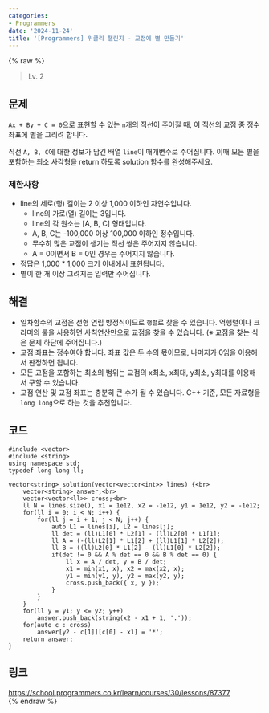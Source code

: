 ```yaml
---
categories:
- Programmers
date: '2024-11-24'
title: '[Programmers] 위클리 챌린지 - 교점에 별 만들기'
---
```


{% raw %}
> Lv. 2<br>

## 문제
`Ax + By + C = 0`으로 표현할 수 있는  `n`개의 직선이 주어질 때, 이 직선의 교점 중 정수 좌표에 별을 그리려 합니다.

직선  `A, B, C`에 대한 정보가 담긴 배열  `line`이 매개변수로 주어집니다. 이때 모든 별을 포함하는 최소 사각형을 return 하도록 solution 함수를 완성해주세요.

### 제한사항
-   line의 세로(행) 길이는 2 이상 1,000 이하인 자연수입니다.
    -   line의 가로(열) 길이는 3입니다.
    -   line의 각 원소는 [A, B, C] 형태입니다.
    -   A, B, C는 -100,000 이상 100,000 이하인 정수입니다.
    -   무수히 많은 교점이 생기는 직선 쌍은 주어지지 않습니다.
    -   A = 0이면서 B = 0인 경우는 주어지지 않습니다.
-   정답은 1,000 * 1,000 크기 이내에서 표현됩니다.
-   별이 한 개 이상 그려지는 입력만 주어집니다.

## 해결
- 일차함수의 교점은 선형 연립 방정식이므로 `행렬`로 찾을 수 있습니다. 역행렬이나 크라머의 룰을 사용하면 사칙연산만으로 교점을 찾을 수 있습니다. (※ 교점을 찾는 식은 문제 하단에 주어집니다.)
- 교점 좌표는 정수여야 합니다. 좌표 값은 두 수의 몫이므로, 나머지가 0임을 이용해서 판정하면 됩니다.
- 모든 교점을 포함하는 최소의 범위는 교점의 x최소, x최대, y최소, y최대를 이용해서 구할 수 있습니다.
- 교점 연산 및 교점 좌표는 충분히 큰 수가 될 수 있습니다. C++ 기준, 모든 자료형을 `long long`으로 하는 것을 추천합니다.

## 코드
```
#include <vector>
#include <string>
using namespace std;
typedef long long ll;

vector<string> solution(vector<vector<int>> lines) {<br>
    vector<string> answer;<br>
    vector<vector<ll>> cross;<br>
    ll N = lines.size(), x1 = 1e12, x2 = -1e12, y1 = 1e12, y2 = -1e12;
    for(ll i = 0; i < N; i++) {
        for(ll j = i + 1; j < N; j++) {
            auto L1 = lines[i], L2 = lines[j];
            ll det = (ll)L1[0] * L2[1] - (ll)L2[0] * L1[1];
            ll A = (-(ll)L2[1] * L1[2] + (ll)L1[1] * L2[2]);
            ll B = ((ll)L2[0] * L1[2] - (ll)L1[0] * L2[2]);
            if(det != 0 && A % det == 0 && B % det == 0) {
                ll x = A / det, y = B / det;
                x1 = min(x1, x), x2 = max(x2, x);
                y1 = min(y1, y), y2 = max(y2, y);
                cross.push_back({ x, y });
            }
        }
    }
    for(ll y = y1; y <= y2; y++)
        answer.push_back(string(x2 - x1 + 1, '.'));
    for(auto c : cross)
        answer[y2 - c[1]][c[0] - x1] = '*';
    return answer;
}
```

## 링크
https://school.programmers.co.kr/learn/courses/30/lessons/87377<br>
{% endraw %}
